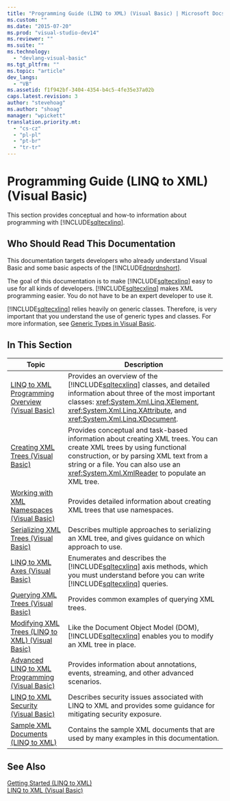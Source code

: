 ```yaml
---
title: "Programming Guide (LINQ to XML) (Visual Basic) | Microsoft Docs"
ms.custom: ""
ms.date: "2015-07-20"
ms.prod: "visual-studio-dev14"
ms.reviewer: ""
ms.suite: ""
ms.technology: 
  - "devlang-visual-basic"
ms.tgt_pltfrm: ""
ms.topic: "article"
dev_langs: 
  - "VB"
ms.assetid: f1f942bf-3404-4354-b4c5-4fe35e37a02b
caps.latest.revision: 3
author: "stevehoag"
ms.author: "shoag"
manager: "wpickett"
translation.priority.mt: 
  - "cs-cz"
  - "pl-pl"
  - "pt-br"
  - "tr-tr"
---
```

# Programming Guide (LINQ to XML) (Visual Basic)
This section provides conceptual and how-to information about programming with [!INCLUDE[sqltecxlinq](../../../../csharp/programming-guide/concepts/linq/includes/sqltecxlinq_md.md)].  
  
## Who Should Read This Documentation  
 This documentation targets developers who already understand Visual Basic and some basic aspects of the [!INCLUDE[dnprdnshort](../../../../csharp/getting-started/includes/dnprdnshort_md.md)].  
  
 The goal of this documentation is to make [!INCLUDE[sqltecxlinq](../../../../csharp/programming-guide/concepts/linq/includes/sqltecxlinq_md.md)] easy to use for all kinds of developers. [!INCLUDE[sqltecxlinq](../../../../csharp/programming-guide/concepts/linq/includes/sqltecxlinq_md.md)] makes XML programming easier. You do not have to be an expert developer to use it.  
  
 [!INCLUDE[sqltecxlinq](../../../../csharp/programming-guide/concepts/linq/includes/sqltecxlinq_md.md)] relies heavily on generic classes. Therefore, is very important that you understand the use of generic types and classes. For more information, see [Generic Types in Visual Basic](../../../../visual-basic/programming-guide/language-features/data-types/generic-types.md).  
  
## In This Section  
  
|Topic|Description|  
|-----------|-----------------|  
|[LINQ to XML Programming Overview (Visual Basic)](../../../../visual-basic/programming-guide/concepts/linq/linq-to-xml-programming-overview.md)|Provides an overview of the [!INCLUDE[sqltecxlinq](../../../../csharp/programming-guide/concepts/linq/includes/sqltecxlinq_md.md)] classes, and detailed information about three of the most important classes: <xref:System.Xml.Linq.XElement>, <xref:System.Xml.Linq.XAttribute>, and <xref:System.Xml.Linq.XDocument>.|  
|[Creating XML Trees (Visual Basic)](../../../../visual-basic/programming-guide/concepts/linq/creating-xml-trees.md)|Provides conceptual and task-based information about creating XML trees. You can create XML trees by using functional construction, or by parsing XML text from a string or a file. You can also use an <xref:System.Xml.XmlReader> to populate an XML tree.|  
|[Working with XML Namespaces (Visual Basic)](../../../../visual-basic/programming-guide/concepts/linq/working-with-xml-namespaces.md)|Provides detailed information about creating XML trees that use namespaces.|  
|[Serializing XML Trees (Visual Basic)](../../../../visual-basic/programming-guide/concepts/linq/serializing-xml-trees.md)|Describes multiple approaches to serializing an XML tree, and gives guidance on which approach to use.|  
|[LINQ to XML Axes (Visual Basic)](../../../../visual-basic/programming-guide/concepts/linq/linq-to-xml-axes.md)|Enumerates and describes the [!INCLUDE[sqltecxlinq](../../../../csharp/programming-guide/concepts/linq/includes/sqltecxlinq_md.md)] axis methods, which you must understand before you can write [!INCLUDE[sqltecxlinq](../../../../csharp/programming-guide/concepts/linq/includes/sqltecxlinq_md.md)] queries.|  
|[Querying XML Trees (Visual Basic)](../../../../visual-basic/programming-guide/concepts/linq/querying-xml-trees.md)|Provides common examples of querying XML trees.|  
|[Modifying XML Trees (LINQ to XML) (Visual Basic)](../../../../visual-basic/programming-guide/concepts/linq/modifying-xml-trees-linq-to-xml.md)|Like the Document Object Model (DOM), [!INCLUDE[sqltecxlinq](../../../../csharp/programming-guide/concepts/linq/includes/sqltecxlinq_md.md)] enables you to modify an XML tree in place.|  
|[Advanced LINQ to XML Programming (Visual Basic)](../../../../visual-basic/programming-guide/concepts/linq/advanced-linq-to-xml-programming.md)|Provides information about annotations, events, streaming, and other advanced scenarios.|  
|[LINQ to XML Security (Visual Basic)](../../../../visual-basic/programming-guide/concepts/linq/linq-to-xml-security.md)|Describes security issues associated with LINQ to XML and provides some guidance for mitigating security exposure.|  
|[Sample XML Documents (LINQ to XML)](../../../../visual-basic/programming-guide/concepts/linq/sample-xml-documents-linq-to-xml.md)|Contains the sample XML documents that are used by many examples in this documentation.|  
  
## See Also  
 [Getting Started (LINQ to XML)](../../../../visual-basic/programming-guide/concepts/linq/getting-started-linq-to-xml.md)   
 [LINQ to XML (Visual Basic)](../../../../visual-basic/programming-guide/concepts/linq/linq-to-xml.md)